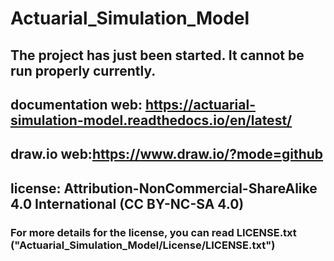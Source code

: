 # Actuarial_Simulation_Model
## The project has just been started. It cannot be run properly currently.
## documentation web: https://actuarial-simulation-model.readthedocs.io/en/latest/
## draw.io web:https://www.draw.io/?mode=github
## license: Attribution-NonCommercial-ShareAlike 4.0 International (CC BY-NC-SA 4.0)
### For more details for the license, you can read LICENSE.txt ("Actuarial_Simulation_Model/License/LICENSE.txt")
